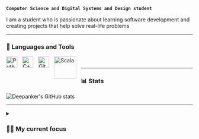 **`Computer Science and Digital Systems and Design student`**

I am a student who is passionate about learning software development and creating projects that help solve real-life problems

---

### 🧰 Languages and Tools

<img align="left" alt="Python" width="30px" style="padding-right:10px;" src="https://cdn.jsdelivr.net/gh/devicons/devicon/icons/python/python-plain.svg" />
<img align="left" alt="C++" width="30px" style="padding-right:10px;" src="https://cdn.jsdelivr.net/gh/devicons/devicon/icons/cplusplus/cplusplus-line.svg" /><img align="left" alt="GitHub" width="30px" style="padding-right:10px;" src="https://cdn.jsdelivr.net/gh/devicons/devicon/icons/github/github-original.svg" />
<img align = "left" alt = "Scala" width = "60px" style ="padding-right:10px;" src = "https://user-images.githubusercontent.com/95539000/204843121-0c98ddff-ee6c-49a7-84dd-57ba3373cc97.png"/>
<br />



--- 
### 📊 Stats

![Deepanker's GitHub stats](https://github-readme-stats.vercel.app/api?username=Deepanker5&show_icons=true&theme=gruvbox)

---
<details>
 <summary><h3>👨‍💻 My current focus </h3></summary>
 Currently I am pursuing a master's degree in mathematics and operations research. My primary goal is to learn how I can apply my mathematics skills and coding skills in order to   solve complex business and product related problems. 

